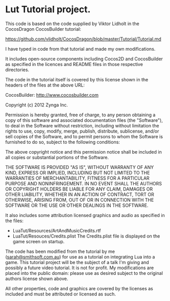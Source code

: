 Lut Tutorial project.
====================

This code is based on the code supplied by Viktor Lidholt in the 
CocosDragon CocosBuilder tutorial:

https://github.com/vlidholt/CocosDragon/blob/master/Tutorial/Tutorial.md

I have typed in code from that tutorial and made my own modifications.

It includes open-source components including Cocos2D and CocosBuilder
as specified in the licences and README files in those respective
directories.

The code in the tutorial itself is covered by this license shown in the
headers of the files at the above URL:


 CocosBuilder: http://www.cocosbuilder.com

 Copyright (c) 2012 Zynga Inc.

 Permission is hereby granted, free of charge, to any person obtaining a copy
 of this software and associated documentation files (the "Software"), to deal
 in the Software without restriction, including without limitation the rights
 to use, copy, modify, merge, publish, distribute, sublicense, and/or sell
 copies of the Software, and to permit persons to whom the Software is
 furnished to do so, subject to the following conditions:

 The above copyright notice and this permission notice shall be included in
 all copies or substantial portions of the Software.

 THE SOFTWARE IS PROVIDED "AS IS", WITHOUT WARRANTY OF ANY KIND, EXPRESS OR
 IMPLIED, INCLUDING BUT NOT LIMITED TO THE WARRANTIES OF MERCHANTABILITY,
 FITNESS FOR A PARTICULAR PURPOSE AND NONINFRINGEMENT. IN NO EVENT SHALL THE
 AUTHORS OR COPYRIGHT HOLDERS BE LIABLE FOR ANY CLAIM, DAMAGES OR OTHER
 LIABILITY, WHETHER IN AN ACTION OF CONTRACT, TORT OR OTHERWISE, ARISING FROM,
 OUT OF OR IN CONNECTION WITH THE SOFTWARE OR THE USE OR OTHER DEALINGS IN
 THE SOFTWARE.


It also includes some attribution licensed graphics and audio as specified
in the files:
* LuaTut/Resources/ArtAndMusicCredits.rtf
* LuaTut/Resouces/Credits.plist
The Credits.plist file is displayed on the game screen on startup.

The code has been modified from the tutorial by me (sarah@smithsoft.com.au)
for use as a tutorial on integrating Lua into a game.  This tutorial
project will be the subject of a talk I'm giving and possibly a future
video tutorial.  It is not for profit.  My modifications are placed into
the public domain: please use as desired subject to the original authors
license shown above.

All other properties, code and graphics are covered by the licenses as
included and must be attributed or licensed as such.
